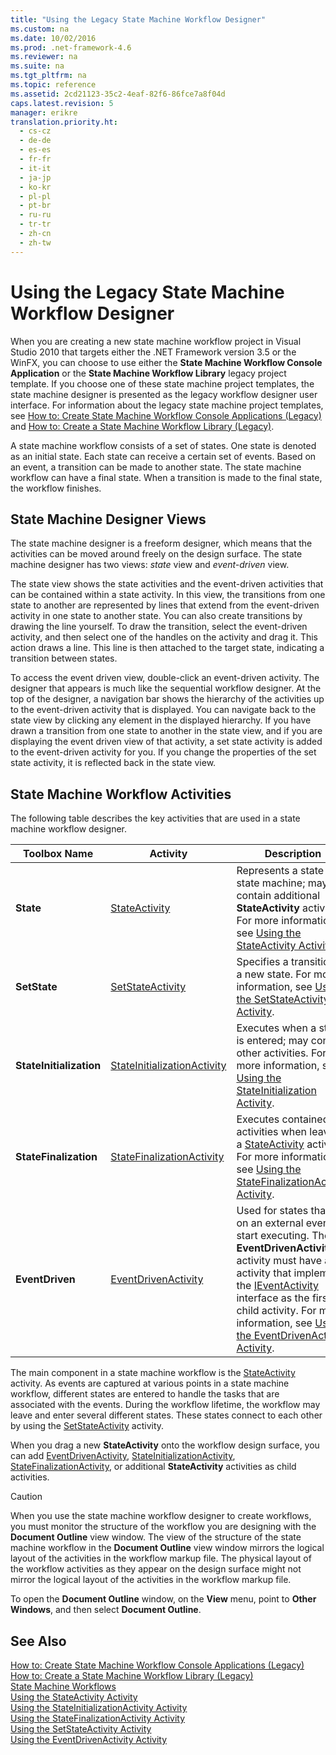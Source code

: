 ```yaml
---
title: "Using the Legacy State Machine Workflow Designer"
ms.custom: na
ms.date: 10/02/2016
ms.prod: .net-framework-4.6
ms.reviewer: na
ms.suite: na
ms.tgt_pltfrm: na
ms.topic: reference
ms.assetid: 2cd21123-35c2-4eaf-82f6-86fce7a8f04d
caps.latest.revision: 5
manager: erikre
translation.priority.ht: 
  - cs-cz
  - de-de
  - es-es
  - fr-fr
  - it-it
  - ja-jp
  - ko-kr
  - pl-pl
  - pt-br
  - ru-ru
  - tr-tr
  - zh-cn
  - zh-tw
---
```

# Using the Legacy State Machine Workflow Designer
When you are creating a new state machine workflow project in Visual Studio 2010 that targets either the .NET Framework version 3.5 or the WinFX, you can choose to use either the **State Machine Workflow Console Application** or the **State Machine Workflow Library** legacy project template. If you choose one of these state machine project templates, the state machine designer is presented as the legacy workflow designer user interface. For information about the legacy state machine project templates, see [How to: Create State Machine Workflow Console Applications (Legacy)](../WF_Design/How-to--Create-State-Machine-Workflow-Console-Applications--Legacy-.md) and [How to: Create a State Machine Workflow Library (Legacy)](../WF_Design/How-to--Create-a-State-Machine-Workflow-Library--Legacy-.md).  
  
 A state machine workflow consists of a set of states. One state is denoted as an initial state. Each state can receive a certain set of events. Based on an event, a transition can be made to another state. The state machine workflow can have a final state. When a transition is made to the final state, the workflow finishes.  
  
## State Machine Designer Views  
 The state machine designer is a freeform designer, which means that the activities can be moved around freely on the design surface. The state machine designer has two views: *state* view and *event-driven* view.  
  
 The state view shows the state activities and the event-driven activities that can be contained within a state activity. In this view, the transitions from one state to another are represented by lines that extend from the event-driven activity in one state to another state. You can also create transitions by drawing the line yourself. To draw the transition, select the event-driven activity, and then select one of the handles on the activity and drag it. This action draws a line. This line is then attached to the target state, indicating a transition between states.  
  
 To access the event driven view, double-click an event-driven activity. The designer that appears is much like the sequential workflow designer. At the top of the designer, a navigation bar shows the hierarchy of the activities up to the event-driven activity that is displayed. You can navigate back to the state view by clicking any element in the displayed hierarchy. If you have drawn a transition from one state to another in the state view, and if you are displaying the event driven view of that activity, a set state activity is added to the event-driven activity for you. If you change the properties of the set state activity, it is reflected back in the state view.  
  
## State Machine Workflow Activities  
 The following table describes the key activities that are used in a state machine workflow designer.  
  
|Toolbox Name|Activity|Description|  
|------------------|--------------|-----------------|  
|**State**|[StateActivity](http://go.microsoft.com/fwlink?LinkID=65042)|Represents a state in a state machine; may contain additional **StateActivity** activities. For more information, see [Using the StateActivity Activity](http://go.microsoft.com/fwlink?LinkID=65083).|  
|**SetState**|[SetStateActivity](http://go.microsoft.com/fwlink?LinkID=65041)|Specifies a transition to a new state. For more information, see [Using the SetStateActivity Activity](http://go.microsoft.com/fwlink?LinkID=65082).|  
|**StateInitialization**|[StateInitializationActivity](http://go.microsoft.com/fwlink?LinkID=65044)|Executes when a state is entered; may contain other activities. For more information, see [Using the StateInitialization Activity](http://go.microsoft.com/fwlink?LinkID=65006).|  
|**StateFinalization**|[StateFinalizationActivity](http://go.microsoft.com/fwlink?LinkID=65043)|Executes contained activities when leaving a [StateActivity](http://go.microsoft.com/fwlink?LinkID=65042) activity. For more information, see [Using the StateFinalizationActivity Activity](http://go.microsoft.com/fwlink?LinkID=65008).|  
|**EventDriven**|[EventDrivenActivity](http://go.microsoft.com/fwlink?LinkID=65029)|Used for states that rely on an external event to start executing. The **EventDrivenActivity** activity must have an activity that implements the [IEventActivity](http://go.microsoft.com/fwlink?LinkID=65032) interface as the first child activity. For more information, see [Using the EventDrivenActivity Activity](http://go.microsoft.com/fwlink?LinkID=65068).|  
  
 The main component in a state machine workflow is the [StateActivity](http://go.microsoft.com/fwlink?LinkID=65042) activity. As events are captured at various points in a state machine workflow, different states are entered to handle the tasks that are associated with the events. During the workflow lifetime, the workflow may leave and enter several different states. These states connect to each other by using the [SetStateActivity](http://go.microsoft.com/fwlink?LinkID=65041) activity.  
  
 When you drag a new **StateActivity** onto the workflow design surface, you can add [EventDrivenActivity](http://go.microsoft.com/fwlink?LinkID=65029), [StateInitializationActivity](http://go.microsoft.com/fwlink?LinkID=65044), [StateFinalizationActivity](http://go.microsoft.com/fwlink?LinkID=65043), or additional **StateActivity** activities as child activities.  
  
> [!CAUTION]
>  When you use the state machine workflow designer to create workflows, you must monitor the structure of the workflow you are designing with the **Document Outline** view window. The view of the structure of the state machine workflow in the **Document Outline** view window mirrors the logical layout of the activities in the workflow markup file. The physical layout of the workflow activities as they appear on the design surface might not mirror the logical layout of the activities in the workflow markup file.  
>   
>  To open the **Document Outline** window, on the **View** menu, point to **Other Windows**, and then select **Document Outline**.  
  
## See Also  
 [How to: Create State Machine Workflow Console Applications (Legacy)](../WF_Design/How-to--Create-State-Machine-Workflow-Console-Applications--Legacy-.md)   
 [How to: Create a State Machine Workflow Library (Legacy)](../WF_Design/How-to--Create-a-State-Machine-Workflow-Library--Legacy-.md)   
 [State Machine Workflows](http://go.microsoft.com/fwlink?LinkID=65016)   
 [Using the StateActivity Activity](http://go.microsoft.com/fwlink?LinkID=65083)   
 [Using the StateInitializationActivity Activity](http://go.microsoft.com/fwlink?LinkID=65006)   
 [Using the StateFinalizationActivity Activity](http://go.microsoft.com/fwlink?LinkID=65008)   
 [Using the SetStateActivity Activity](http://go.microsoft.com/fwlink?LinkID=65082)   
 [Using the EventDrivenActivity Activity](http://go.microsoft.com/fwlink?LinkID=65068)